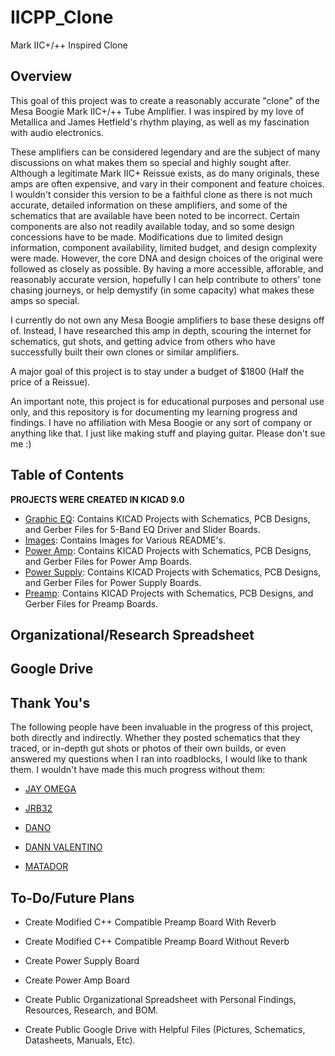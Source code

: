 # IICPP_Clone
Mark IIC+/++ Inspired Clone

## Overview
This goal of this project was to create a reasonably accurate "clone" of the Mesa Boogie Mark IIC+/++ Tube Amplifier. 
I was inspired by my love of Metallica and James Hetfield's rhythm playing, as well as my fascination with audio electronics.

These amplifiers can be considered legendary and are the subject of many discussions on what makes them so special and highly sought after.
Although a legitimate Mark IIC+ Reissue exists, as do many originals, these amps are often expensive, and vary in their component and feature choices.
I wouldn't consider this version to be a faithful clone as there is not much accurate, detailed information on these amplifiers, and some of the schematics that are available have been noted to be incorrect. Certain components are also not readily available today, and so some design concessions have to be made. Modifications due to limited design information, component availability, limited budget, and design complexity were made. However, the core DNA and design choices of the original were followed as closely as possible.
By having a more accessible, afforable, and reasonably accurate version, hopefully I can help contribute to others' tone chasing journeys, or help demystify (in some capacity) what makes these amps so special.

I currently do not own any Mesa Boogie amplifiers to base these designs off of. Instead, I have researched this amp in depth, scouring the internet for schematics, gut shots, and getting advice from others who have successfully built their own clones or similar amplifiers. 

A major goal of this project is to stay under a budget of $1800 (Half the price of a Reissue).

An important note, this project is for educational purposes and personal use only, and this repository is for documenting my learning progress and findings. I have no affiliation with Mesa Boogie or any sort of company or anything like that. I just like making stuff and playing guitar. Please don't sue me :)

## Table of Contents 
  **PROJECTS WERE CREATED IN KICAD 9.0**

  - [Graphic EQ](/Graphic%20EQ): Contains KICAD Projects with Schematics, PCB Designs, and Gerber Files for 5-Band EQ Driver and Slider Boards.
  - [Images](/Images): Contains Images for Various README's.
  - [Power Amp](/Power%20Amp): Contains KICAD Projects with Schematics, PCB Designs, and Gerber Files for Power Amp Boards.
  - [Power Supply](/Power%20Supply): Contains KICAD Projects with Schematics, PCB Designs, and Gerber Files for Power Supply Boards.
  - [Preamp](/Preamp): Contains KICAD Projects with Schematics, PCB Designs, and Gerber Files for Preamp Boards.

## Organizational/Research Spreadsheet

## Google Drive

## Thank You's
The following people have been invaluable in the progress of this project, both directly and indirectly. Whether they posted schematics that they traced, or in-depth gut shots or photos of their own builds, or even answered my questions when I ran into roadblocks, I would like to thank them. I wouldn't have made this much progress without them:

  - [JAY OMEGA](https://boogieforum.com/members/jay-omega.83481/)

  - [JRB32](https://boogieforum.com/members/jrb32.41252/)

  - [DANO](https://boogieforum.com/members/dan__o.6723/)

  - [DANN VALENTINO](https://www.facebook.com/dann.valentino/)

  - [MATADOR](https://boogieforum.com/members/matador.84058/)

## To-Do/Future Plans

  - Create Modified C++ Compatible Preamp Board With Reverb
  - Create Modified C++ Compatible Preamp Board Without Reverb
  - Create Power Supply Board
  - Create Power Amp Board

  - Create Public Organizational Spreadsheet with Personal Findings, Resources, Research, and BOM.
  - Create Public Google Drive with Helpful Files (Pictures, Schematics, Datasheets, Manuals, Etc).
